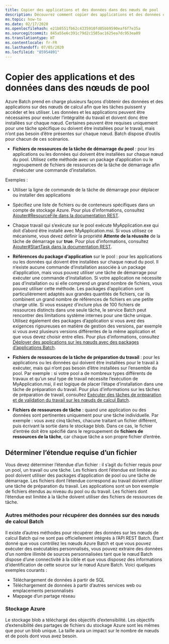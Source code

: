 ```yaml
---
title: Copier des applications et des données dans des nœuds de pool
description: Découvrez comment copier des applications et des données dans des nœuds de pool.
ms.topic: how-to
ms.date: 02/17/2020
ms.openlocfilehash: e21b8551fb62c4335910fd05bb9590eaf6f7e35a
ms.sourcegitcommit: 845a55e6c391c79d2c1585ac1625ea7dc953ea89
ms.translationtype: HT
ms.contentlocale: fr-FR
ms.lasthandoff: 07/05/2020
ms.locfileid: "85954891"
---
```

# <a name="copy-applications-and-data-to-pool-nodes"></a>Copier des applications et des données dans des nœuds de pool

Azure Batch prend en charge plusieurs façons d’obtenir des données et des applications sur des nœuds de calcul afin que les tâches puissent y accéder et les utiliser. Les données et les applications peuvent être nécessaires pour exécuter l’intégralité du travail et doivent donc être installées sur chaque nœud. Certaines peuvent être requises uniquement pour une tâche spécifique ou doivent être installées pour le travail, mais n’ont pas besoin d’être présentes sur chaque nœud. Batch dispose d’outils pour chacun de ces scénarios.

- **Fichiers de ressources de la tâche de démarrage du pool** : pour les applications ou les données qui doivent être installées sur chaque nœud du pool. Utilisez cette méthode avec un package d’application ou le regroupement de fichiers de ressources de la tâche de démarrage afin d’exécuter une commande d’installation.  

Exemples : 
- Utiliser la ligne de commande de la tâche de démarrage pour déplacer ou installer des applications

- Spécifiez une liste de fichiers ou de conteneurs spécifiques dans un compte de stockage Azure. Pour plus d’informations, consultez [Ajouter#ResourceFile dans la documentation REST](/rest/api/batchservice/pool/add#resourcefile).

- Chaque travail qui s’exécute sur le pool exécute MyApplication.exe qui doit d’abord être installé avec MyApplication.msi. Si vous utilisez ce mécanisme, vous devez définir la propriété **Attente de la réussite** de la tâche de démarrage sur **true**. Pour plus d’informations, consultez [Ajouter#StartTask dans la documentation REST](/rest/api/batchservice/pool/add#starttask).

- **Références du package d’application** sur le pool : pour les applications ou les données qui doivent être installées sur chaque nœud du pool. Il n’existe aucune commande d’installation associée à un package d’application, mais vous pouvez utiliser une tâche de démarrage pour exécuter une commande d’installation. Si votre application ne nécessite pas d’installation ou si elle comprend un grand nombre de fichiers, vous pouvez utiliser cette méthode. Les packages d’application sont particulièrement adaptés aux grandes quantités de fichiers, car ils combinent un grand nombre de références de fichiers en une petite charge utile. Si vous essayez d’inclure plus de 100 fichiers de ressources distincts dans une seule tâche, le service Batch peut rencontrer des limitations système internes pour une tâche unique. Utilisez également des packages d’application si vous avez des exigences rigoureuses en matière de gestion des versions, par exemple si vous avez plusieurs versions différentes de la même application et que vous devez choisir entre elles. Pour plus d’informations, consultez [Déployer des applications sur les nœuds avec des packages d’applications Batch](./batch-application-packages.md).

- **Fichiers de ressources de la tâche de préparation du travail** : pour les applications ou les données qui doivent être installées pour le travail à exécuter, mais qui n’ont pas besoin d’être installées sur l’ensemble du pool. Par exemple : si votre pool a de nombreux types différents de travaux et qu’un seul type de travail nécessite l’exécution de MyApplication.msi, il est logique de placer l’étape d’installation dans une tâche de préparation du travail. Pour plus d’informations sur les tâches de préparation de travail, consultez [Exécuter des tâches de préparation et de validation du travail sur les nœuds de calcul Batch](./batch-job-prep-release.md).

- **Fichiers de ressources de tâche** : quand une application ou des données sont pertinentes uniquement pour une tâche individuelle. Par exemple : vous avez cinq tâches, chacune traitant un fichier différent, puis écrivant la sortie dans le stockage blob.  Dans ce cas, le fichier d’entrée doit être spécifié dans le regroupement de **fichiers de ressources de la tâche**, car chaque tâche a son propre fichier d’entrée.

## <a name="determine-the-scope-required-of-a-file"></a>Déterminer l’étendue requise d’un fichier

Vous devez déterminer l’étendue d’un fichier : il s’agit du fichier requis pour un pool, un travail ou une tâche. Les fichiers dont l’étendue est limitée au pool doivent utiliser des packages d’application de pool ou une tâche de démarrage. Les fichiers dont l’étendue correspond au travail doivent utiliser une tâche de préparation du travail. Les applications sont un bon exemple de fichiers étendus au niveau du pool ou du travail. Les fichiers dont l’étendue est limitée à la tâche doivent utiliser des fichiers de ressources de tâche.

### <a name="other-ways-to-get-data-onto-batch-compute-nodes"></a>Autres méthodes pour récupérer des données sur des nœuds de calcul Batch

Il existe d’autres méthodes pour récupérer des données sur les nœuds de calcul Batch qui ne sont pas officiellement intégrés à l’API REST Batch. Étant donné que vous contrôlez les nœuds Azure Batch et que vous pouvez exécuter des exécutables personnalisés, vous pouvez extraire des données d’un nombre illimité de sources personnalisées tant que le nœud Batch dispose d’une connectivité à la cible et que vous disposez des informations d’identification de cette source sur le nœud Azure Batch. Voici quelques exemples courants :

- Téléchargement de données à partir de SQL
- Téléchargement de données à partir d’autres services web ou emplacements personnalisés
- Mappage d’un partage réseau

### <a name="azure-storage"></a>Stockage Azure

Le stockage blob a téléchargé des objectifs d’extensibilité. Les objectifs d’extensibilité des partages de fichiers du stockage Azure sont les mêmes que pour un blob unique. La taille aura un impact sur le nombre de nœuds et de pools dont vous avez besoin.


